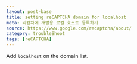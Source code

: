 ```yaml
---
layout: post-base
title: setting reCAPTCHA domain for localhost
meta: 리캡차에 개발용 로컬 호스트 등록하기
source: https://www.google.com/recaptcha/about/
category: troubleShoot
tags: [reCAPTCHA]
---
```


Add `localhost` on the domain list.
